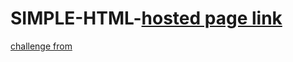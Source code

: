 # SIMPLE-HTML-[hosted page link](https://officialpancho.github.io/SIMPLE-HTML-PAGE/)
[challenge from](https://unclebigbay.com/design-an-about-page-challenge-2)
